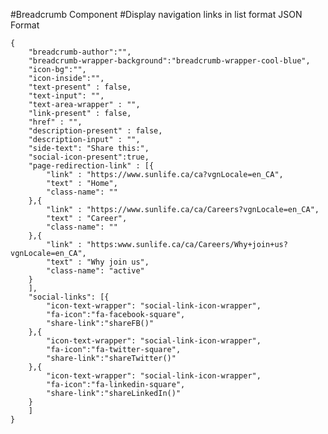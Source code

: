 #Breadcrumb Component
#Display navigation links in list format
JSON Format
```
{
    "breadcrumb-author":"",
    "breadcrumb-wrapper-background":"breadcrumb-wrapper-cool-blue",
    "icon-bg":"",
    "icon-inside":"",
    "text-present" : false,
    "text-input": "",
    "text-area-wrapper" : "",
    "link-present" : false,
    "href" : "",
    "description-present" : false,
    "description-input" : "",
    "side-text": "Share this:",
    "social-icon-present":true, 
    "page-redirection-link" : [{
        "link" : "https://www.sunlife.ca/ca?vgnLocale=en_CA",
        "text" : "Home",
        "class-name": ""
    },{
        "link" : "https://www.sunlife.ca/ca/Careers?vgnLocale=en_CA",
        "text" : "Career",
        "class-name": ""
    },{
        "link" : "https:www.sunlife.ca/ca/Careers/Why+join+us?vgnLocale=en_CA",
        "text" : "Why join us",
        "class-name": "active"
    }
    ],
    "social-links": [{
        "icon-text-wrapper": "social-link-icon-wrapper",
        "fa-icon":"fa-facebook-square",
        "share-link":"shareFB()"
    },{
        "icon-text-wrapper": "social-link-icon-wrapper",
        "fa-icon":"fa-twitter-square",
        "share-link":"shareTwitter()"
    },{
        "icon-text-wrapper": "social-link-icon-wrapper",
        "fa-icon":"fa-linkedin-square",
        "share-link":"shareLinkedIn()"
    }
    ]
}
```
<!-- Classes available for "breadcrumb-wrapper-background" are "breadcrumb-wrapper-light-cool-blue","breadcrumb-wrapper-cool-blue" and links colors are changed accordingly -->

<!-- Icons and share-links available for "social-links" are "fa-facebook-square" and "shareFB()" ,"fa-twitter-square" and "shareTwitter()" ,"fa-linkedin-square" and "shareLinkedIn()" respectively -->

<!--Variations available for "social-icon-present" are true and false -->

<!-- For "breadcrumb-athor" available class is "breadcrumb-autor" which is only for authoring. -->